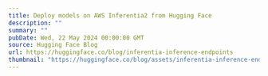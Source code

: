 ```yaml
---
title: Deploy models on AWS Inferentia2 from Hugging Face
description: ""
summary: ""
pubDate: Wed, 22 May 2024 00:00:00 GMT
source: Hugging Face Blog
url: https://huggingface.co/blog/inferentia-inference-endpoints
thumbnail: "https://huggingface.co/blog/assets/inferentia-inference-endpoints/thumbnail.jpg"
---
```


